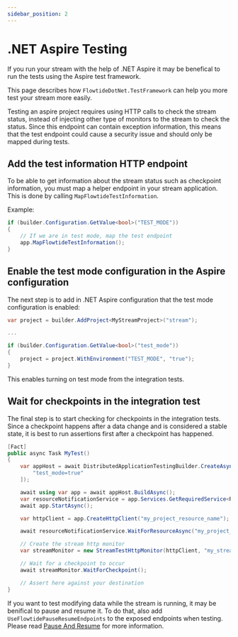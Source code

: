 ```yaml
---
sidebar_position: 2
---
```


# .NET Aspire Testing

If you run your stream with the help of .NET Aspire it may be benefical to run the tests using the Aspire test framework.

This page describes how `FlowtideDotNet.TestFramework` can help you more test your stream more easily.

Testing an aspire project requires using HTTP calls to check the stream status, instead of injecting other type of monitors
to the stream to check the status. Since this endpoint can contain exception information, this means that the test endpoint could cause a security issue and should only be mapped during tests.

## Add the test information HTTP endpoint

To be able to get information about the stream status such as checkpoint information, you must map
a helper endpoint in your stream application. This is done by calling `MapFlowtideTestInformation`.

Example:

```csharp
if (builder.Configuration.GetValue<bool>("TEST_MODE"))
{
    // If we are in test mode, map the test endpoint
    app.MapFlowtideTestInformation();
}
```

## Enable the test mode configuration in the Aspire configuration

The next step is to add in .NET Aspire configuration that the test mode configuration is enabled:

```csharp
var project = builder.AddProject<MyStreamProject>("stream");

...

if (builder.Configuration.GetValue<bool>("test_mode"))
{
    project = project.WithEnvironment("TEST_MODE", "true");
}
```

This enables turning on test mode from the integration tests.

## Wait for checkpoints in the integration test

The final step is to start checking for checkpoints in the integration tests.
Since a checkpoint happens after a data change and is considered a stable state, it is best
to run assertions first after a checkpoint has happened.

```csharp
[Fact]
public async Task MyTest()
{
    var appHost = await DistributedApplicationTestingBuilder.CreateAsync<Projects.MyAspire>([
        "test_mode=true"
    ]);

    await using var app = await appHost.BuildAsync();
    var resourceNotificationService = app.Services.GetRequiredService<ResourceNotificationService>();
    await app.StartAsync();

    var httpClient = app.CreateHttpClient("my_project_resource_name");

    await resourceNotificationService.WaitForResourceAsync("my_project_resource_name", KnownResourceStates.Running).WaitAsync(TimeSpan.FromSeconds(30));

    // Create the stream http monitor
    var streamMonitor = new StreamTestHttpMonitor(httpClient, "my_stream_name");

    // Wait for a checkpoint to occur
    await streamMonitor.WaitForCheckpoint();

    // Assert here against your destination
}
```

If you want to test modifying data while the stream is running, it may be benifical to pause and resume it.
To do that, also add `UseFlowtidePauseResumeEndpoints` to the exposed endpoints when testing. Please read [Pause And Resume](../deployment/pauseresume.md#pause-and-stop-using-api-endpoint) for more information.